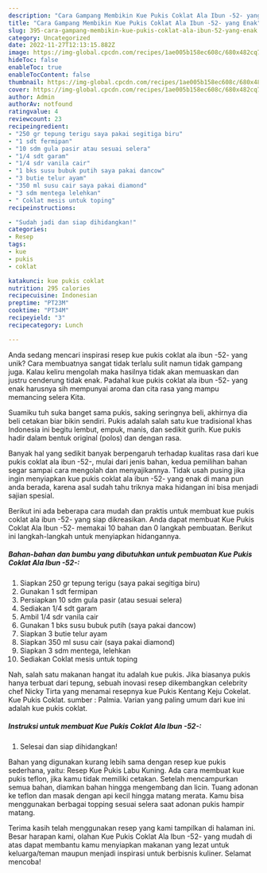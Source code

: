 ```yaml
---
description: "Cara Gampang Membikin Kue Pukis Coklat Ala Ibun -52- yang Enak"
title: "Cara Gampang Membikin Kue Pukis Coklat Ala Ibun -52- yang Enak"
slug: 395-cara-gampang-membikin-kue-pukis-coklat-ala-ibun-52-yang-enak
category: Uncategorized
date: 2022-11-27T12:13:15.882Z
image: https://img-global.cpcdn.com/recipes/1ae005b158ec608c/680x482cq70/kue-pukis-coklat-ala-ibun-52-foto-resep-utama.jpg
hideToc: false
enableToc: true
enableTocContent: false
thumbnail: https://img-global.cpcdn.com/recipes/1ae005b158ec608c/680x482cq70/kue-pukis-coklat-ala-ibun-52-foto-resep-utama.jpg
cover: https://img-global.cpcdn.com/recipes/1ae005b158ec608c/680x482cq70/kue-pukis-coklat-ala-ibun-52-foto-resep-utama.jpg
author: Admin
authorAv: notfound
ratingvalue: 4
reviewcount: 23
recipeingredient:
- "250 gr tepung terigu saya pakai segitiga biru"
- "1 sdt fermipan"
- "10 sdm gula pasir atau sesuai selera"
- "1/4 sdt garam"
- "1/4 sdr vanila cair"
- "1 bks susu bubuk putih saya pakai dancow"
- "3 butie telur ayam"
- "350 ml susu cair saya pakai diamond"
- "3 sdm mentega lelehkan"
- " Coklat mesis untuk toping"
recipeinstructions:

- "Sudah jadi dan siap dihidangkan!"
categories:
- Resep
tags:
- kue
- pukis
- coklat

katakunci: kue pukis coklat 
nutrition: 295 calories
recipecuisine: Indonesian
preptime: "PT23M"
cooktime: "PT34M"
recipeyield: "3"
recipecategory: Lunch

---
```





Anda sedang mencari inspirasi resep kue pukis coklat ala ibun -52- yang unik? Cara membuatnya sangat tidak terlalu sulit namun tidak gampang juga. Kalau keliru mengolah maka hasilnya tidak akan memuaskan dan justru cenderung tidak enak. Padahal kue pukis coklat ala ibun -52- yang enak harusnya sih mempunyai aroma dan cita rasa yang mampu memancing selera Kita.





Suamiku tuh suka banget sama pukis, saking seringnya beli, akhirnya dia beli cetakan biar bikin sendiri. Pukis adalah salah satu kue tradisional khas Indonesia ini begitu lembut, empuk, manis, dan sedikit gurih. Kue pukis hadir dalam bentuk original (polos) dan dengan rasa.

Banyak hal yang sedikit banyak berpengaruh terhadap kualitas rasa dari kue pukis coklat ala ibun -52-, mulai dari jenis bahan, kedua pemilihan bahan segar sampai cara mengolah dan menyajikannya. Tidak usah pusing jika ingin menyiapkan kue pukis coklat ala ibun -52- yang enak di mana pun anda berada, karena asal sudah tahu triknya maka hidangan ini bisa menjadi sajian spesial.






Berikut ini ada beberapa cara mudah dan praktis untuk membuat kue pukis coklat ala ibun -52- yang siap dikreasikan. Anda dapat membuat Kue Pukis Coklat Ala Ibun -52- memakai 10 bahan dan 0 langkah pembuatan. Berikut ini langkah-langkah untuk menyiapkan hidangannya.

<!--inarticleads1-->

##### Bahan-bahan dan bumbu yang dibutuhkan untuk pembuatan Kue Pukis Coklat Ala Ibun -52-:

1. Siapkan 250 gr tepung terigu (saya pakai segitiga biru)
1. Gunakan 1 sdt fermipan
1. Persiapkan 10 sdm gula pasir (atau sesuai selera)
1. Sediakan 1/4 sdt garam
1. Ambil 1/4 sdr vanila cair
1. Gunakan 1 bks susu bubuk putih (saya pakai dancow)
1. Siapkan 3 butie telur ayam
1. Siapkan 350 ml susu cair (saya pakai diamond)
1. Siapkan 3 sdm mentega, lelehkan
1. Sediakan  Coklat mesis untuk toping


Nah, salah satu makanan hangat itu adalah kue pukis. Jika biasanya pukis hanya terbuat dari tepung, sebuah inovasi resep dikembangkan celebrity chef Nicky Tirta yang menamai resepnya kue Pukis Kentang Keju Cokelat. Kue Pukis Coklat. sumber : Palmia. Varian yang paling umum dari kue ini adalah kue pukis coklat. 

<!--inarticleads2-->

##### Instruksi untuk membuat Kue Pukis Coklat Ala Ibun -52-:


1. Selesai dan siap dihidangkan!

Bahan yang digunakan kurang lebih sama dengan resep kue pukis sederhana, yaitu: Resep Kue Pukis Labu Kuning. Ada cara membuat kue pukis teflon, jika kamu tidak memiliki cetakan. Setelah mencampurkan semua bahan, diamkan bahan hingga mengembang dan licin. Tuang adonan ke teflon dan masak dengan api kecil hingga matang merata. Kamu bisa menggunakan berbagai topping sesuai selera saat adonan pukis hampir matang. 

Terima kasih telah menggunakan resep yang kami tampilkan di halaman ini. Besar harapan kami, olahan Kue Pukis Coklat Ala Ibun -52- yang mudah di atas dapat membantu kamu menyiapkan makanan yang lezat untuk keluarga/teman maupun menjadi inspirasi untuk berbisnis kuliner. Selamat mencoba!
